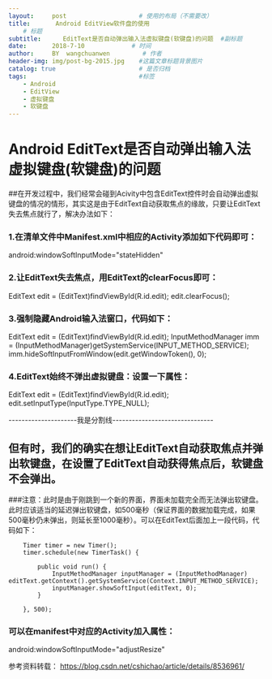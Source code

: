 ```yaml
---
layout:     post                    # 使用的布局（不需要改）
title:       Android EditView软件盘的使用
    # 标题 
subtitle:      EditText是否自动弹出输入法虚拟键盘(软键盘)的问题  #副标题
date:       2018-7-10             # 时间
author:     BY  wangchuanwen         # 作者
header-img: img/post-bg-2015.jpg    #这篇文章标题背景图片
catalog: true                       # 是否归档
tags:                               #标签
    - Android
    - EditView
    - 虚拟键盘
    - 软键盘
---
```


#  Android EditText是否自动弹出输入法虚拟键盘(软键盘)的问题

##在开发过程中，我们经常会碰到Acivity中包含EditText控件时会自动弹出虚拟键盘的情况的情形，其实这是由于EditText自动获取焦点的缘故，只要让EditText失去焦点就行了，解决办法如下：

### 1.在清单文件中Manifest.xml中相应的Activity添加如下代码即可：

android:windowSoftInputMode="stateHidden"

### 2.让EditText失去焦点，用EditText的clearFocus即可：

EditText edit = (EditText)findViewById(R.id.edit);
edit.clearFocus();

### 3.强制隐藏Android输入法窗口，代码如下：

EditText edit = (EditText)findViewById(R.id.edit);
InputMethodManager imm = (InputMethodManager)getSystemService(INPUT_METHOD_SERVICE);
imm.hideSoftInputFromWindow(edit.getWindowToken(), 0);

### 4.EditText始终不弹出虚拟键盘：设置一下属性：

EditText edit = (EditText)findViewById(R.id.edit);
edit.setInputType(InputType.TYPE_NULL);

---------------------我是分割线-------------------------------

## 但有时，我们的确实在想让EditText自动获取焦点并弹出软键盘，在设置了EditText自动获得焦点后，软键盘不会弹出。

###注意：此时是由于刚跳到一个新的界面，界面未加载完全而无法弹出软键盘。此时应该适当的延迟弹出软键盘，如500毫秒（保证界面的数据加载完成，如果500毫秒仍未弹出，则延长至1000毫秒）。可以在EditText后面加上一段代码，代码如下：

		Timer timer = new Timer();
		timer.schedule(new TimerTask() {
 
			public void run() {
				InputMethodManager inputManager = (InputMethodManager) editText.getContext().getSystemService(Context.INPUT_METHOD_SERVICE);
				inputManager.showSoftInput(editText, 0);
			}
 
		}, 500);

### 可以在manifest中对应的Activity加入属性：

android:windowSoftInputMode="adjustResize"


参考资料转载：
<https://blog.csdn.net/cshichao/article/details/8536961/>


